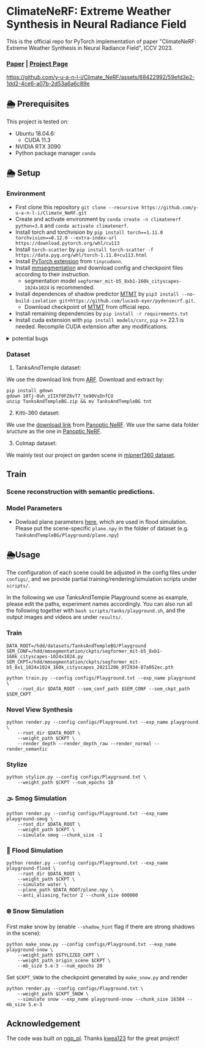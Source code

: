 # ClimateNeRF: Extreme Weather Synthesis in Neural Radiance Field

This is the official repo for PyTorch implementation of paper "ClimateNeRF: Extreme Weather Synthesis in Neural Radiance Field", ICCV 2023.

### [Paper](https://arxiv.org/abs/2211.13226) | [Project Page](https://climatenerf.github.io/)
https://github.com/y-u-a-n-l-i/Climate_NeRF/assets/68422992/59efd3e2-1dd2-4ce6-a07b-2d53a6a6c89e

## 🌦️ Prerequisites
This project is tested on:
- Ubuntu 18.04.6:
    - CUDA 11.3
- NVIDIA RTX 3090
- Python package manager `conda`

## 🌦️ Setup

### Environment
- First clone this repository `git clone --recursive https://github.com/y-u-a-n-l-i/Climate_NeRF.git`
- Create and activate environment by `conda create -n climatenerf python=3.8` and `conda activate climatenerf`.
- Install torch and torchvision by `pip install torch==1.11.0 torchvision==0.12.0 --extra-index-url https://download.pytorch.org/whl/cu113`
- Install `torch-scatter` by `pip install torch-scatter -f https://data.pyg.org/whl/torch-1.11.0+cu113.html`
- Install [PyTorch extension](https://github.com/NVlabs/tiny-cuda-nn#pytorch-extension) from `tinycudann`.
- Install [mmsegmentation](https://mmsegmentation.readthedocs.io/en/latest/get_started.html) and download config and checkpoint files according to their instruction.
    - segmentation model `segformer_mit-b5_8xb1-160k_cityscapes-1024x1024` is recommended.
- Install dependences of shadow predictor [MTMT](https://github.com/eraserNut/MTMT) by `pip3 install --no-build-isolation git+https://github.com/lucasb-eyer/pydensecrf.git`.
    - Download checkpoint of [MTMT](https://github.com/eraserNut/MTMT) from official repo.
- Install remaining dependencies by `pip install -r requirements.txt`
- Install cuda extension with `pip install models/csrc`, `pip` >= 22.1 is needed. Recompile CUDA extension after any modifications.

<details>
<summary>potential bugs</summary>

1. Bug: when installing `tinycudann`
```
...
{PATH_TO}/tiny-cuda-nn/dependencies/json/json.hpp:3954:14: fatal error: filesystem: No such file or directory
    #include <filesystem>
            ^~~~~~~~~~~~
```
Solution in https://github.com/NVlabs/tiny-cuda-nn/issues/352 is recommended. If CUDA 11.3 is used, gcc-9 will be recommended.

2. Bug: when installing `pydensecrf`

```
'MatrixXf' is not a type identifier
```
Solution in https://github.com/lucasb-eyer/pydensecrf/issues/123#issuecomment-1644856641 is recommended.

3. Bug: when using shadow predictor:
```
No such file or directory: '/media/data/chenzhihao/code/MTMT/backbone_pth/resnext_101_32x4d.pth'
```
Download resnext model from this [link](https://drive.google.com/file/d/1dnH-IHwmu9xFPlyndqI6MfF4LvH6JKNQ/view) provided by [MTMT](https://github.com/eraserNut/MTMT) and changing `resnext_101_32_path` in `datasets/shadow_tools/MTMT/networks/resnext/config.py` into where you put resnext's checkpoint.
</details>

### Dataset

1. TanksAndTemple dataset:

We use the download link from [ARF](https://github.com/Kai-46/ARF-svox2/blob/master/download_data.sh). Download and extract by:
```
pip install gdown
gdown 10Tj-0uh_zIIXf0FZ6vT7_te90VsDnfCU
unzip TanksAndTempleBG.zip && mv TanksAndTempleBG tnt
```

2. Kitti-360 dataset:

We use the [download link](https://drive.google.com/file/d/1oJF8e5m4yPrRArn6EPmqXguIl-au2FnT/view?pli=1) from [Panoptic NeRF](https://github.com/fuxiao0719/PanopticNeRF/tree/panopticnerf#data-preparation). We use the same data folder sructure as the one in [Panoptic NeRF](https://github.com/fuxiao0719/PanopticNeRF/tree/panopticnerf#data-preparation).

3. Colmap dataset:

We mainly test our project on garden scene in [mipnerf360 dataset](http://storage.googleapis.com/gresearch/refraw360/360_v2.zip).

## Train

### Scene reconstruction with semantic predictions.
### Model Parameters
<!-- - You can find the model checkpoints [here](https://uofi.box.com/s/hwcq1f69oo2he6w4pbwwtg3rdrs1pzui). -->
- Dowload plane parameters [here](https://uofi.box.com/s/pawqf4qmwpxcic09fk9sybc285r3yrrc), which are used in flood simulation. Please put the scene-specific `plane.npy` in the folder of dataset (e.g. `TanksAndTempleBG/Playground/plane.npy`)

## 🌦️Usage
The configuration of each scene could be adjusted in the config files under `configs/`, and we provide partial training/rendering/simulation scripts under `scripts/`.

In the following we use TanksAndTemple Playground scene as example, please edit the paths, experiment names accordingly. You can also run all the following together with `bash scripts/tanks/playground.sh`, and the output images and videos are under `results/`.

### Train
```
DATA_ROOT=/hdd/datasets/TanksAndTempleBG/Playground
SEM_CONF=/hdd/mmsegmentation/ckpts/segformer_mit-b5_8xb1-160k_cityscapes-1024x1024.py
SEM_CKPT=/hdd/mmsegmentation/ckpts/segformer_mit-b5_8x1_1024x1024_160k_cityscapes_20211206_072934-87a052ec.pth

python train.py --config configs/Playground.txt --exp_name playground \
    --root_dir $DATA_ROOT --sem_conf_path $SEM_CONF --sem_ckpt_path $SEM_CKPT
```
### Novel View Synthesis
```
python render.py --config configs/Playground.txt --exp_name playground \
    --root_dir $DATA_ROOT \
    --weight_path $CKPT \
    --render_depth --render_depth_raw --render_normal --render_semantic
```

### Stylize

```
python stylize.py --config configs/Playground.txt \
    --weight_path $CKPT --num_epochs 10
```

### 🌫️ Smog Simulation
```
python render.py --config configs/Playground.txt --exp_name playground-smog \
    --root_dir $DATA_ROOT \
    --weight_path $CKPT \
    --simulate smog --chunk_size -1 
```

### 🌊 Flood Simulation
```
python render.py --config configs/Playground.txt --exp_name playground-flood \
    --root_dir $DATA_ROOT \
    --weight_path $CKPT \
    --simulate water \
    --plane_path $DATA_ROOT/plane.npy \
    --anti_aliasing_factor 2 --chunk_size 600000
```

### ❄️ Snow Simulation
First make snow by (enable `--shadow_hint` flag if there are strong shadows in the scene):
```
python make_snow.py --config configs/Playground.txt --exp_name playground-snow \
    --weight_path $STYLIZED_CKPT \
    --weight_path_origin_scene $CKPT \
    --mb_size 5.e-3 --num_epochs 20
```

Set `$CKPT_SNOW` to the checkpoint generated by `make_snow.py` and render
```
python render.py --config configs/Playground.txt \
    --weight_path $CKPT_SNOW \
    --simulate snow --exp_name playground-snow --chunk_size 16384 --mb_size 5.e-3
```

## Acknowledgement
The code was built on [ngp_pl](https://github.com/kwea123/ngp_pl). Thanks [kwea123](https://github.com/kwea123) for the great project!
